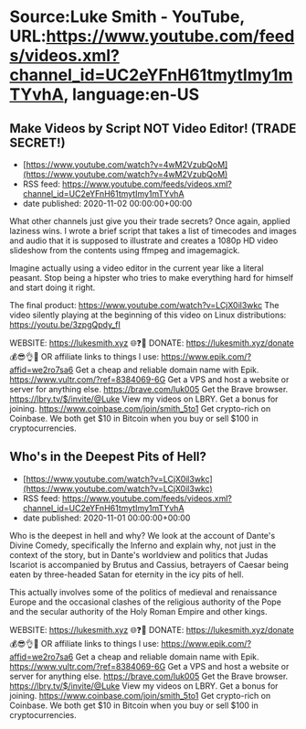 # Source:Luke Smith - YouTube, URL:https://www.youtube.com/feeds/videos.xml?channel_id=UC2eYFnH61tmytImy1mTYvhA, language:en-US

## Make Videos by Script NOT Video Editor! (TRADE SECRET!)
 - [https://www.youtube.com/watch?v=4wM2VzubQoM](https://www.youtube.com/watch?v=4wM2VzubQoM)
 - RSS feed: https://www.youtube.com/feeds/videos.xml?channel_id=UC2eYFnH61tmytImy1mTYvhA
 - date published: 2020-11-02 00:00:00+00:00

What other channels just give you their trade secrets? Once again, applied laziness wins. I wrote a brief script that takes a list of timecodes and images and audio that it is supposed to illustrate and creates a 1080p HD video slideshow from the contents using ffmpeg and imagemagick.

Imagine actually using a video editor in the current year like a literal peasant. Stop being a hipster who tries to make everything hard for himself and start doing it right.

The final product: https://www.youtube.com/watch?v=LCjX0il3wkc
The video silently playing at the beginning of this video on Linux distributions: https://youtu.be/3zpgQpdy_fI

WEBSITE: https://lukesmith.xyz 🌐❓🔎
DONATE: https://lukesmith.xyz/donate 💰😎👌💯
OR affiliate links to things l use:
https://www.epik.com/?affid=we2ro7sa6 Get a cheap and reliable domain name with Epik.
https://www.vultr.com/?ref=8384069-6G Get a VPS and host a website or server for anything else.
https://brave.com/luk005 Get the Brave browser.
https://lbry.tv/$/invite/@Luke View my videos on LBRY. Get a bonus for joining.
https://www.coinbase.com/join/smith_5to1 Get crypto-rich on Coinbase. We both get $10 in Bitcoin when you buy or sell $100 in cryptocurrencies.

## Who's in the Deepest Pits of Hell?
 - [https://www.youtube.com/watch?v=LCjX0il3wkc](https://www.youtube.com/watch?v=LCjX0il3wkc)
 - RSS feed: https://www.youtube.com/feeds/videos.xml?channel_id=UC2eYFnH61tmytImy1mTYvhA
 - date published: 2020-11-01 00:00:00+00:00

Who is the deepest in hell and why? We look at the account of Dante's Divine Comedy, specifically the Inferno and explain why, not just in the context of the story, but in Dante's worldview and politics that Judas Iscariot is accompanied by Brutus and Cassius, betrayers of Caesar being eaten by three-headed Satan for eternity in the icy pits of hell.

This actually involves some of the politics of medieval and renaissance Europe and the occasional clashes of the religious authority of the Pope and the secular authority of the Holy Roman Empire and other kings.

WEBSITE: https://lukesmith.xyz 🌐❓🔎
DONATE: https://lukesmith.xyz/donate 💰😎👌💯
OR affiliate links to things l use:
https://www.epik.com/?affid=we2ro7sa6 Get a cheap and reliable domain name with Epik.
https://www.vultr.com/?ref=8384069-6G Get a VPS and host a website or server for anything else.
https://brave.com/luk005 Get the Brave browser.
https://lbry.tv/$/invite/@Luke View my videos on LBRY. Get a bonus for joining.
https://www.coinbase.com/join/smith_5to1 Get crypto-rich on Coinbase. We both get $10 in Bitcoin when you buy or sell $100 in cryptocurrencies.


